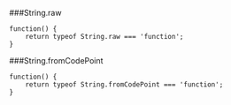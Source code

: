 ###String.raw
          
```
function() {
    return typeof String.raw === 'function';
}
```
###String.fromCodePoint
          
```
function() {
    return typeof String.fromCodePoint === 'function';
}
```

